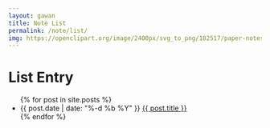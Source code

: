 ```yaml
---
layout: gawan
title: Note List
permalink: /note/list/
img: https://openclipart.org/image/2400px/svg_to_png/182517/paper-notes.png
---
```


<div class="home w3-animate-zoom">

  <h1 class="page-heading w3-text-indigo w3-animate-top">List Entry <a class="w3-right-align rss-subscribe" href="{{ "/feed.xml" | prepend: site.baseurl }}" title="subscribe via RSS"><i class="fa fa-rss w3-text-orange w3-right-align w3-animate-fading" aria-hidden="true"></i></a></h1>

  <ul class="post-list w3-ul">
    {% for post in site.posts %}
      <li>
        <span class="fa fa-angle-right w3-text-grey"> {{ post.date | date: "%-d %b %Y" }} <i class="w3-text-red fa fa-angle-double-right" aria-hidden="true"></i> <a class="post-link w3-text-blue" href="{{ post.url | prepend: site.baseurl }}">{{ post.title }}</a></span>
      </li>
    {% endfor %}
  </ul>

 

</div>
